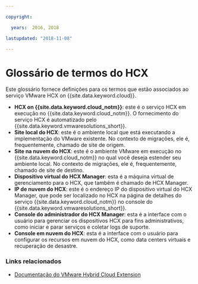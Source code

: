 ```yaml
---

copyright:

  years:  2016, 2018

lastupdated: "2018-11-08"

---
```


# Glossário de termos do HCX

Este glossário fornece definições para os termos que estão associados ao serviço VMware HCX on {{site.data.keyword.cloud}}.

* **HCX on {{site.data.keyword.cloud_notm}}**: este é o serviço HCX em execução no {{site.data.keyword.cloud_notm}}. O fornecimento do serviço HCX é automatizado pelo {{site.data.keyword.vmwaresolutions_short}}.
* **Site local do HCX**: este é o ambiente local que está executando a implementação do VMware existente. No contexto de migrações, ele é, frequentemente, chamado de site de origem.
* **Site na nuvem do HCX**: este é o ambiente VMware em execução no {{site.data.keyword.cloud_notm}} no qual você deseja estender seu ambiente local. No contexto de migrações, ele é, frequentemente, chamado de site de destino.
* **Dispositivo virtual do HCX Manager**: esta é a máquina virtual de gerenciamento para o HCX, que também é chamado de HCX Manager.
* **IP de nuvem do HCX**: este é o endereço IP do dispositivo virtual do HCX Manager, que pode ser localizado no HCX na página de detalhes do serviço {{site.data.keyword.cloud_notm}} no console do {{site.data.keyword.vmwaresolutions_short}}.
* **Console do administrador do HCX Manager**: esta é a interface com o usuário para gerenciar os dispositivos HCX para fins administrativos, como iniciar e parar serviços e coletar logs de suporte.
* **Console em nuvem do HCX**: esta é a interface com o usuário para configurar os recursos em nuvem do HCX, como data centers virtuais e recuperação de desastre.

### Links relacionados

* [Documentação do VMware Hybrid Cloud Extension](https://cloud.vmware.com/vmware-hcx/resources)

